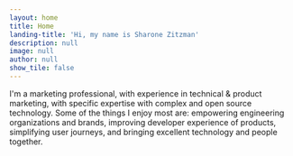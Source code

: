 ```yaml
---
layout: home
title: Home
landing-title: 'Hi, my name is Sharone Zitzman'
description: null
image: null
author: null
show_tile: false
---
```


I'm a marketing professional, with experience in technical & product marketing, with specific expertise with complex and open source technology.  Some of the things I enjoy most are: empowering engineering organizations and brands, improving developer experience of products, simplifying user journeys, and bringing excellent technology and people together.
